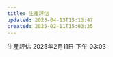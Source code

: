 ```yaml
---
title: 生產評估
updated: 2025-04-13T15:13:47
created: 2025-02-11T15:03:25
---
```


生產評估
2025年2月11日
下午 03:03
